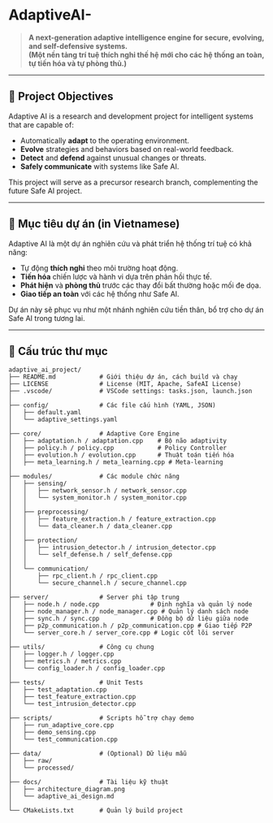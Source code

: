 # AdaptiveAI-

> **A next-generation adaptive intelligence engine for secure, evolving, and self-defensive systems.**  
> **(Một nền tảng trí tuệ thích nghi thế hệ mới cho các hệ thống an toàn, tự tiến hóa và tự phòng thủ.)**

---
## 📜 Project Objectives

Adaptive AI is a research and development project for intelligent systems that are capable of:
- Automatically **adapt** to the operating environment.
- **Evolve** strategies and behaviors based on real-world feedback.
- **Detect** and **defend** against unusual changes or threats.
- **Safely communicate** with systems like Safe AI.

This project will serve as a precursor research branch, complementing the future Safe AI project.

---

## 📜 Mục tiêu dự án (in Vietnamese) 

Adaptive AI là một dự án nghiên cứu và phát triển hệ thống trí tuệ có khả năng:
- Tự động **thích nghi** theo môi trường hoạt động.
- **Tiến hóa** chiến lược và hành vi dựa trên phản hồi thực tế.
- **Phát hiện** và **phòng thủ** trước các thay đổi bất thường hoặc mối đe dọa.
- **Giao tiếp an toàn** với các hệ thống như Safe AI.

Dự án này sẽ phục vụ như một nhánh nghiên cứu tiền thân, bổ trợ cho dự án Safe AI trong tương lai.

---

## 📂 Cấu trúc thư mục

```plaintext
adaptive_ai_project/
├── README.md            # Giới thiệu dự án, cách build và chạy
├── LICENSE              # License (MIT, Apache, SafeAI License)
├── .vscode/             # VSCode settings: tasks.json, launch.json
│
├── config/              # Các file cấu hình (YAML, JSON)
│   ├── default.yaml
│   └── adaptive_settings.yaml
│
├── core/                # Adaptive Core Engine
│   ├── adaptation.h / adaptation.cpp    # Bộ não adaptivity
│   ├── policy.h / policy.cpp            # Policy Controller
│   ├── evolution.h / evolution.cpp      # Thuật toán tiến hóa
│   ├── meta_learning.h / meta_learning.cpp # Meta-learning
│
├── modules/             # Các module chức năng
│   ├── sensing/
│   │   ├── network_sensor.h / network_sensor.cpp
│   │   └── system_monitor.h / system_monitor.cpp
│   │
│   ├── preprocessing/
│   │   ├── feature_extraction.h / feature_extraction.cpp
│   │   └── data_cleaner.h / data_cleaner.cpp
│   │
│   ├── protection/
│   │   ├── intrusion_detector.h / intrusion_detector.cpp
│   │   └── self_defense.h / self_defense.cpp
│   │
│   └── communication/
│       ├── rpc_client.h / rpc_client.cpp
│       └── secure_channel.h / secure_channel.cpp
│
├── server/              # Server phi tập trung
│   ├── node.h / node.cpp              # Định nghĩa và quản lý node
│   ├── node_manager.h / node_manager.cpp # Quản lý danh sách node
│   ├── sync.h / sync.cpp              # Đồng bộ dữ liệu giữa node
│   ├── p2p_communication.h / p2p_communication.cpp # Giao tiếp P2P
│   └── server_core.h / server_core.cpp # Logic cốt lõi server
│
├── utils/               # Công cụ chung
│   ├── logger.h / logger.cpp
│   ├── metrics.h / metrics.cpp
│   └── config_loader.h / config_loader.cpp
│
├── tests/               # Unit Tests
│   ├── test_adaptation.cpp
│   ├── test_feature_extraction.cpp
│   └── test_intrusion_detector.cpp
│
├── scripts/             # Scripts hỗ trợ chạy demo
│   ├── run_adaptive_core.cpp
│   ├── demo_sensing.cpp
│   └── test_communication.cpp
│
├── data/                # (Optional) Dữ liệu mẫu
│   ├── raw/
│   └── processed/
│
├── docs/                # Tài liệu kỹ thuật
│   ├── architecture_diagram.png
│   └── adaptive_ai_design.md
│
└── CMakeLists.txt       # Quản lý build project
